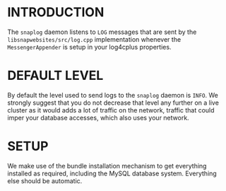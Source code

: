 
INTRODUCTION
============

The `snaplog` daemon listens to `LOG` messages that are sent by the
`libsnapwebsites/src/log.cpp` implementation whenever the `MessengerAppender`
is setup in your log4cplus properties.


DEFAULT LEVEL
=============

By default the level used to send logs to the `snaplog` daemon is `INFO`.
We strongly suggest that you do not decrease that level any further on
a live cluster as it would adds a lot of traffic on the network, traffic
that could imper your database accesses, which also uses your network.


SETUP
=====

We make use of the bundle installation mechanism to get everything
installed as required, including the MySQL database system. Everything
else should be automatic.

